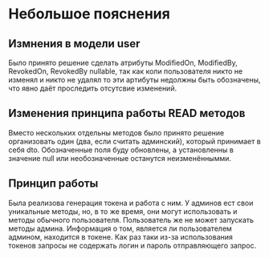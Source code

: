 # Небольшое пояснения

## Измнения в модели user
Было принято решение сделать атрибуты ModifiedOn, ModifiedBy, RevokedOn, RevokedBy nullable, так как коли пользователя никто не изменял и никто не удалял то эти артибуты недолжны быть обозначены, что явно даёт проследить отсутсвие изменений.

## Изменения принципа работы READ методов
Вместо нескольких отдельны методов было принято решение организовать один (два, если считать админский), который принимает в себя dto. Обозначенные поля буду обновлены, а установленны в значение null или необозначенные останутся неизменённымми.

## Принцип работы
Была реализова генерация токена и работа с ним. У админов ест свои уникальные методы, но, в то же время, они могут использовать и методы обычного пользователя. Пользователь же не может запускать методы админа. Информация о том, является ли пользователем админом, находится в токене. Как раз таки из-за использования токенов запросы не содержать логин и пароль отправляющего запрос.
